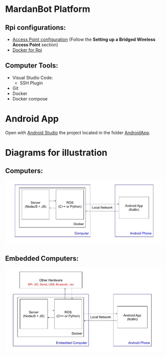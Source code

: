 # MardanBot Platform #

## Rpi configurations:
- [Access Point configuration](https://www.raspberrypi.com/documentation/computers/configuration.html#setting-up-a-routed-wireless-access-point) (Follow the **Setting up a Bridged Wireless Access Point** section)
- [Docker for Rpi](https://dev.to/elalemanyo/how-to-install-docker-and-docker-compose-on-raspberry-pi-1mo)

## Computer Tools:
- Visual Studio Code:
  - SSH Plugin
- Git
- Docker
- Docker compose

# Android App
Open with [Android Studio](https://developer.android.com/studio) the project located in the folder [AndroidApp](./AndroidApp/).

# Diagrams for illustration #
## Computers:
![](./.media/MardanDiagram.jpeg)

## Embedded Computers:
![](./.media/MardanDiagram2.jpeg)
